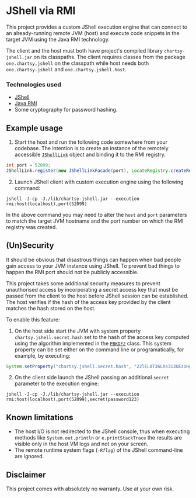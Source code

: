# JShell via RMI

This project provides a custom JShell execution engine that can connect to an already-running remote JVM (host)
and execute code snippets in the target JVM using the Java RMI technology.

The client and the host must both have project's compiled library `chartsy-jshell.jar` on its classpaths. The client requires classes from the package `one.chartsy.jshell` on the classpath while host needs both `one.chartsy.jshell` and `one.chartsy.jshell.host`.
### Technologies used
* [JShell](https://en.wikipedia.org/wiki/JShell)
* [Java RMI](https://en.wikipedia.org/wiki/Java_remote_method_invocation)
* Some cryptography for password hashing.

## Example usage
1. Start the host and run the following code somewhere from your codebase. The intention is to create an instance
of the remotely accessible [`JShellLink`](https://github.com/chartsyone/chartsy-jshell/blob/master/src/main/java/one/chartsy/jshell/JShellLink.java) object and binding it to the RMI registry.
```java
int port = 52099;
JShellLink.register(new JShellLinkFacade(port), LocateRegistry.createRegistry(port), false);
```

2. Launch JShell client with custom execution engine using the following command:
```
jshell -J-cp -J./lib/chartsy-jshell.jar --execution rmi:host(localhost),port(52099)
```
In the above command you may need to alter the `host` and `port` parameters to match the target JVM hostname and the port number
on which the RMI registry was created.

## (Un)Security

It should be obvious that disastrous things can happen when bad people gain access to your JVM instance using JShell. To prevent bad things to happen
the RMI port should not be publicly accessible.

This project takes some additional security measures to prevent unauthorised access by incorporating a secret access key
that must be passed from the client to the host before JShell session can be established. The host verifies if the
hash of the access key provided by the client matches the hash stored on the host.

To enable this feature:
1. On the host side start the JVM with system property `chartsy.jshell.secret.hash` set to the hash of the access key
computed using the algorithm implemented in the [`PBKDF2`](https://github.com/chartsyone/chartsy-jshell/blob/master/src/main/java/one/chartsy/jshell/host/PBKDF2.java) class. This system property can be set either on the command line or programatically, for example, by executing:
```java
System.setProperty("chartsy.jshell.secret.hash", "22lEL0T36LRs313UEzoHg5iqwvV5rRqTzL4JfG4tbdc=");
```
2. On the client side launch the JShell passing an additional `secret` parameter to the execution engine:
```
jshell -J-cp -J./lib/chartsy-jshell.jar --execution rmi:host(localhost),port(52099),secret(password123)
```

## Known limitations

* The host I/O is not redirected to the JShell console, thus when executing methods like `System.out.println` or `e.printStackTrace` the results are visible only in the host VM logs and not on your screen.
* The remote runtime system flags (_`-Rflag`_) of the JShell command-line are ignored.

## Disclaimer

This project comes with absolutely no warranty. Use at your own risk. 
